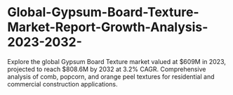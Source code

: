 # Global-Gypsum-Board-Texture-Market-Report-Growth-Analysis-2023-2032-
Explore the global Gypsum Board Texture market valued at $609M in 2023, projected to reach $808.6M by 2032 at 3.2% CAGR. Comprehensive analysis of comb, popcorn, and orange peel textures for residential and commercial construction applications.
